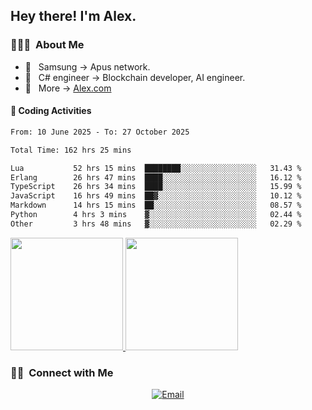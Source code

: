 

<h2> Hey there! I'm Alex.</h2>

<h3> 👨🏻‍💻 &nbsp;About Me </h3>

- 🤔 &nbsp; Samsung -> Apus network.
- 🌱 &nbsp; C# engineer -> Blockchain developer, AI engineer.
- 🔗 &nbsp; More -> [Alex.com](https://alex-yang.netlify.app/)




#### 🔨 Coding Activities



<!--START_SECTION:waka-->

```txt
From: 10 June 2025 - To: 27 October 2025

Total Time: 162 hrs 25 mins

Lua           52 hrs 15 mins  ████████░░░░░░░░░░░░░░░░░   31.43 %
Erlang        26 hrs 47 mins  ████░░░░░░░░░░░░░░░░░░░░░   16.12 %
TypeScript    26 hrs 34 mins  ████░░░░░░░░░░░░░░░░░░░░░   15.99 %
JavaScript    16 hrs 49 mins  ██▓░░░░░░░░░░░░░░░░░░░░░░   10.12 %
Markdown      14 hrs 15 mins  ██░░░░░░░░░░░░░░░░░░░░░░░   08.57 %
Python        4 hrs 3 mins    ▓░░░░░░░░░░░░░░░░░░░░░░░░   02.44 %
Other         3 hrs 48 mins   ▓░░░░░░░░░░░░░░░░░░░░░░░░   02.29 %
```

<!--END_SECTION:waka-->
<a href="https://github.com/Alex-wuhu">
  <img height="180em" src="https://github-readme-stats.vercel.app/api?username=Alex-wuhu&theme=buefy&show_icons=true" />
  <img height="180em" src="https://github-readme-stats.vercel.app/api/top-langs/?username=Alex-wuhu&theme=buefy&layout=compact" />
</a>


<h3> 🤝🏻 &nbsp;Connect with Me </h3>

<p align="center">
<a href="yanglongwei06@gmail.com"><img alt="Email" src="https://img.shields.io/badge/Email-yanglongwei06@gmail.com-blue?style=flat-square&logo=gmail"></a>
</p>
